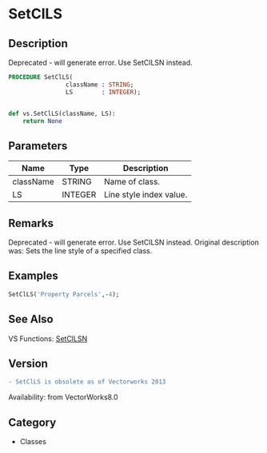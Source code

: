 # SetClLS

## Description
Deprecated - will generate error. Use SetClLSN instead.

```pascal
PROCEDURE SetClLS(
				className : STRING;
				LS        : INTEGER);
```

```python

def vs.SetClLS(className, LS):
    return None
```

## Parameters
|Name|Type|Description|
|---|---|---|
|className|STRING|Name of class.|
|LS|INTEGER|Line style index value.|

## Remarks
Deprecated - will generate error. Use SetClLSN instead. Original description was: Sets the line style of a specified class.

## Examples
```pascal
SetClLS('Property Parcels',-4);
```

## See Also
VS Functions:
[SetClLSN](SetClLSN.md)

## Version
```diff
- SetClLS is obsolete as of Vectorworks 2013
```

Availability: from VectorWorks8.0
## Category
* Classes

